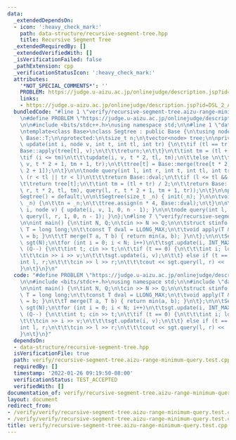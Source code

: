 ```yaml
---
data:
  _extendedDependsOn:
  - icon: ':heavy_check_mark:'
    path: data-structure/recursive-segment-tree.hpp
    title: Recursive Segment Tree
  _extendedRequiredBy: []
  _extendedVerifiedWith: []
  _isVerificationFailed: false
  _pathExtension: cpp
  _verificationStatusIcon: ':heavy_check_mark:'
  attributes:
    '*NOT_SPECIAL_COMMENTS*': ''
    PROBLEM: https://judge.u-aizu.ac.jp/onlinejudge/description.jsp?id=DSL_2_A
    links:
    - https://judge.u-aizu.ac.jp/onlinejudge/description.jsp?id=DSL_2_A
  bundledCode: "#line 1 \"verify/recursive-segment-tree.aizu-range-minimum-query.test.cpp\"\
    \n#define PROBLEM \"https://judge.u-aizu.ac.jp/onlinejudge/description.jsp?id=DSL_2_A\"\
    \n\n#include <bits/stdc++.h>\nusing namespace std;\n\n#line 1 \"data-structure/recursive-segment-tree.hpp\"\
    \ntemplate<class Base>\nclass Segtree : public Base {\n\tusing node = typename\
    \ Base::T;\n\nprotected:\n\tsize_t n;\n\tvector<node> tree;\n\nprivate:\n\tvoid\
    \ update(int i, node v, int t, int tl, int tr) {\n\t\tif (tl == tr) {\n\t\t\t\
    Base::apply(tree[t], v);\n\t\t\treturn;\n\t\t}\n\t\tint tm = (tl + tr) / 2;\n\t\
    \tif (i <= tm)\n\t\t\tupdate(i, v, t * 2, tl, tm);\n\t\telse \n\t\t\tupdate(i,\
    \ v, t * 2 + 1, tm + 1, tr);\n\t\ttree[t] = Base::merge(tree[t * 2], tree[t *\
    \ 2 + 1]);\n\t}\n\n\tnode query(int l, int r, int t, int tl, int tr) {\n\t\tif\
    \ (r < tl || tr < l)\n\t\t\treturn Base::dval;\n\t\tif (l <= tl && tr <= r)\n\t\
    \t\treturn tree[t];\n\t\tint tm = (tl + tr) / 2;\n\t\treturn Base::merge(query(l,\
    \ r, t * 2, tl, tm), query(l, r, t * 2 + 1, tm + 1, tr));\n\t}\n\npublic:\n\t\
    Segtree() = default;\n\n\tSegtree(size_t _n) { init(_n); }\n\n\tvoid init(size_t\
    \ _n) {\n\t\tn = _n;\n\t\ttree.assign(n * 4, Base::dval);\n\t}\n\n\tvoid update(int\
    \ i, node v) { update(i, v, 1, 0, n - 1); }\n\n\tnode query(int l, int r) { return\
    \ query(l, r, 1, 0, n - 1); }\n};\n#line 7 \"verify/recursive-segment-tree.aizu-range-minimum-query.test.cpp\"\
    \n\nint main() {\n\tint N, Q;\n\tcin >> N >> Q;\n\n\tstruct stinfo {\n\t\tusing\
    \ T = long long;\n\t\tconst T dval = LLONG_MAX;\n\t\tvoid apply(T &a, T b) { a\
    \ = b; }\n\t\tT merge(T a, T b) { return min(a, b); }\n\t};\n\n\tSegtree<stinfo>\
    \ sgt(N);\n\tfor (int i = 0; i < N; i++)\n\t\tsgt.update(i, INT_MAX);\n\twhile\
    \ (Q--) {\n\t\tint t; cin >> t;\n\t\tif (t == 0) {\n\t\t\tint i; long long v;\n\
    \t\t\tcin >> i >> v;\n\t\t\tsgt.update(i, v);\n\t\t} else if (t == 1) {\n\t\t\t\
    int l, r;\n\t\t\tcin >> l >> r;\n\t\t\tcout << sgt.query(l, r) << '\\n';\n\t\t\
    }\n\t}\n}\n"
  code: "#define PROBLEM \"https://judge.u-aizu.ac.jp/onlinejudge/description.jsp?id=DSL_2_A\"\
    \n\n#include <bits/stdc++.h>\nusing namespace std;\n\n#include \"data-structure/recursive-segment-tree.hpp\"\
    \n\nint main() {\n\tint N, Q;\n\tcin >> N >> Q;\n\n\tstruct stinfo {\n\t\tusing\
    \ T = long long;\n\t\tconst T dval = LLONG_MAX;\n\t\tvoid apply(T &a, T b) { a\
    \ = b; }\n\t\tT merge(T a, T b) { return min(a, b); }\n\t};\n\n\tSegtree<stinfo>\
    \ sgt(N);\n\tfor (int i = 0; i < N; i++)\n\t\tsgt.update(i, INT_MAX);\n\twhile\
    \ (Q--) {\n\t\tint t; cin >> t;\n\t\tif (t == 0) {\n\t\t\tint i; long long v;\n\
    \t\t\tcin >> i >> v;\n\t\t\tsgt.update(i, v);\n\t\t} else if (t == 1) {\n\t\t\t\
    int l, r;\n\t\t\tcin >> l >> r;\n\t\t\tcout << sgt.query(l, r) << '\\n';\n\t\t\
    }\n\t}\n}"
  dependsOn:
  - data-structure/recursive-segment-tree.hpp
  isVerificationFile: true
  path: verify/recursive-segment-tree.aizu-range-minimum-query.test.cpp
  requiredBy: []
  timestamp: '2022-01-26 09:19:50-08:00'
  verificationStatus: TEST_ACCEPTED
  verifiedWith: []
documentation_of: verify/recursive-segment-tree.aizu-range-minimum-query.test.cpp
layout: document
redirect_from:
- /verify/verify/recursive-segment-tree.aizu-range-minimum-query.test.cpp
- /verify/verify/recursive-segment-tree.aizu-range-minimum-query.test.cpp.html
title: verify/recursive-segment-tree.aizu-range-minimum-query.test.cpp
---
```

